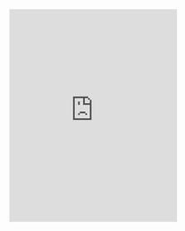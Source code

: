 ---
---

<iframe src="https://open.spotify.com/embed/playlist/1sdNzDnjkeFw0UGxNxAq6u" width="300" height="380" frameborder="0" allowtransparency="true" allow="encrypted-media"></iframe>

